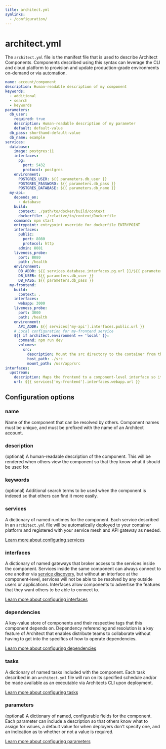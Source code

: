 ```yaml
---
title: architect.yml
symlinks:
  - /configuration/
---
```


# architect.yml

The `architect.yml` file is the manifest file that is used to describe Architect Components. Components described using this syntax can leverage the CLI and cloud platform to provision and update production-grade environments on-demand or via automation.

```yaml
name: account/component
description: Human-readable description of my component
keywords:
  - additional
  - search
  - keywords
parameters:
  db_user:
    required: true
    description: Human-readable description of my parameter
    default: default-value
  db_pass: shorthand-default-value
  db_name: example
services:
  database:
    image: postgres:11
    interfaces:
      pg:
        port: 5432
        protocol: postgres
    environment:
      POSTGRES_USER: ${{ parameters.db_user }}
      POSTGRES_PASSWORD: ${{ parameters.db_pass }}
      POSTGRES_DATABASE: ${{ parameters.db_name }}
  my-api:
    depends_on:
      - database
    build:
      context: ./path/to/docker/build/context
      dockerfile: ./relative/to/context/Dockerfile
    command: npm start
    entrypoint: entrypoint override for dockerfile ENTRYPOINT
    interfaces:
      public:
        port: 8080
        protocol: http
      admin: 8081
    liveness_probe:
      port: 8080
      path: /health
    environment:
      DB_ADDR: ${{ services.database.interfaces.pg.url }}/${{ parameters.db_name }}
      DB_USER: ${{ parameters.db_user }}
      DB_PASS: ${{ parameters.db_pass }}
  my-frontend:
    build:
      context: .
    interfaces:
      webapp: 3000
    liveness_probe:
      port: 3000
      path: /health
    environment:
      API_ADDR: ${{ services['my-api'].interfaces.public.url }}
    # Local configuration for my-frontend service
    ${{ if architect.environment == 'local' }}:
      command: npm run dev
      volumes:
        src:
          description: Mount the src directory to the container from the host when running locally
          host_path: ./src
          mount_path: /usr/app/src
interfaces:
  upstream:
    description: Maps the frontend to a component-level interface so it can be consumed by others
    url: ${{ services['my-frontend'].interfaces.webapp.url }}
```

## Configuration options

### name

Name of the component that can be resolved by others. Component names must be unique, and must be prefixed with the name of an Architect account.

### description

(optional) A human-readable description of the component. This will be rendered when others view the component so that they know what it should be used for.

### keywords

(optional) Additional search terms to be used when the component is indexed so that others can find it more easily.

### services

A dictionary of named runtimes for the component. Each service described in an `architect.yml` file will be automatically deployed to your container platform and registered with your service mesh and API gateway as needed.

[Learn more about configuring services](1-components/1-services.md)

### interfaces

A dictionary of named gateways that broker access to the services inside the component. Services inside the same component can always connect to one another via [service discovery](1-components/2-service-discovery.md), but without an interface at the component-level, services will not be able to be resolved by any outside users or applications. Interfaces allow components to advertise the features that they want others to be able to connect to.

[Learn more about configuring interfaces](1-components/3-interfaces.md)

### dependencies

A key-value store of components and their respective tags that this component depends on. Dependency referencing and resolution is a key feature of Architect that enables distribute teams to collaborate without having to get into the specifics of how to operate dependencies.

[Learn more about configuring dependencies](1-components/4-dependencies.md)

### tasks

A dictionary of named tasks included with the component. Each task described in an `architect.yml` file will run on its specified schedule and/or be made available as an executable via Architects CLI upon deployment.

[Learn more about configuring tasks](1-components/5-tasks.md)

### parameters

(optional) A dictionary of named, configurable fields for the component. Each parameter can include a description so that others know what to assign for values, a default value for when deployers don't specify one, and an indication as to whether or not a value is required.

[Learn more about configuring parameters](1-components/6-parameters.md)

